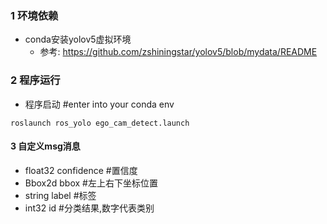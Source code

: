 ### 1 环境依赖
- conda安装yolov5虚拟环境
   - 参考:
     https://github.com/zshiningstar/yolov5/blob/mydata/README
     
### 2 程序运行

 - 程序启动
 #enter into your conda env
```
roslaunch ros_yolo ego_cam_detect.launch
```

#### 3 自定义msg消息

 - float32 confidence #置信度
 - Bbox2d bbox        #左上右下坐标位置
 - string label       #标签
 - int32 id           #分类结果,数字代表类别
